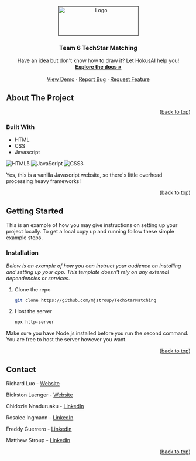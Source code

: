 <div id="top"></div>

<!-- PROJECT SHIELDS -->
<!--
*** I'm using markdown "reference style" links for readability.
*** Reference links are enclosed in brackets [ ] instead of parentheses ( ).
*** See the bottom of this document for the declaration of the reference variables
*** for contributors-url, forks-url, etc. This is an optional, concise syntax you may use.
*** https://www.markdownguide.org/basic-syntax/#reference-style-links
-->

<!-- PROJECT LOGO -->
<br />
<div align="center">
  <a href="">
    <img src="https://upload.wikimedia.org/wikipedia/commons/thumb/6/6e/UKG_%28Ultimate_Kronos_Group%29_logo.svg/1200px-UKG_%28Ultimate_Kronos_Group%29_logo.svg.png" alt="Logo" width="220" height="80">
  </a>

  <h3 align="center">Team 6 TechStar Matching</h3>

  <p align="center">
    Have an idea but don't know how to draw it? Let HokusAI help you!
    <br />
    <a href="https://dazhizhong.gitbook.io/pixray-docs/docs/primary-settings"><strong>Explore the docs »</strong></a>
    <br />
    <br />
    <a href="https://hokus-ai-app.herokuapp.com">View Demo</a>
    ·
    <a href="https://github.com/HokusAI-Art/HokusAI-WebApp/issues">Report Bug</a>
    ·
    <a href="https://github.com/HokusAI-Art/HokusAI-WebApp/issues">Request Feature</a>
  </p>
</div>

<!-- ABOUT THE PROJECT -->
## About The Project


<p align="right">(<a href="#top">back to top</a>)</p>



### Built With

* HTML
* CSS
* Javascript

![HTML5](https://img.shields.io/badge/html5-%23E34F26.svg?style=for-the-badge&logo=html5&logoColor=white)
![JavaScript](https://img.shields.io/badge/javascript-%23323330.svg?style=for-the-badge&logo=javascript&logoColor=%23F7DF1E)
![CSS3](https://img.shields.io/badge/css3-%231572B6.svg?style=for-the-badge&logo=css3&logoColor=white)

Yes, this is a vanilla Javascript website, so there's little overhead processing heavy frameworks!

<p align="right">(<a href="#top">back to top</a>)</p>



<!-- GETTING STARTED -->
## Getting Started

This is an example of how you may give instructions on setting up your project locally.
To get a local copy up and running follow these simple example steps.

### Installation

_Below is an example of how you can instruct your audience on installing and setting up your app. This template doesn't rely on any external dependencies or services._

1. Clone the repo
   ```sh
   git clone https://github.com/mjstroup/TechStarMatching
   ```
2. Host the server
   ```sh
   npx http-server
   ```

Make sure you have Node.js installed before you run the second command. You are free to host the server however you want.

<p align="right">(<a href="#top">back to top</a>)</p>


<!-- CONTACT -->
## Contact

Richard Luo - [Website](https://sites.gatech.edu/richard/)

Bickston Laenger - [Website](https://bickston.com)

Chidozie Nnaduruaku - [LinkedIn](https://www.linkedin.com/in/chidozie-nnaduruaku-64a16b225)

Rosalee Ingmann - [LinkedIn](https://www.linkedin.com/in/rosalee-ingmann)

Freddy Guerrero - [LinkedIn](https://www.linkedin.com/in/freddy-guerrero)

Matthew Stroup - [LinkedIn](https://www.linkedin.com/in/mjstroup)


<p align="right">(<a href="#top">back to top</a>)</p>
